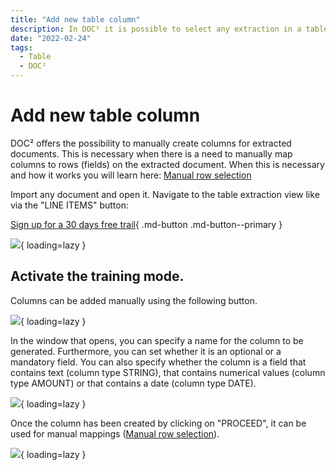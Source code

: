 ```yaml
---
title: "Add new table column"
description: In DOC² it is possible to select any extraction in a table and extract it to a new column
date: "2022-02-24"
tags:
  - Table
  - DOC²
---
```


# Add new table column

DOC² offers the possibility to manually create columns for extracted documents. This is necessary when there is a need to manually map columns to rows (fields) on the extracted document. When this is necessary and how it works you will learn here: [Manual row selection](/doc2/table/manual-row-selection/)

Import any document and open it. Navigate to the table extraction view like via the "LINE ITEMS" button:

[Sign up for a 30 days free trail](https://app.polydocs.io){ .md-button .md-button--primary }

![](/_images/doc2/image-26.png){ loading=lazy }

## Activate the training mode.

Columns can be added manually using the following button.

![](/_images/doc2/image-27-1024x367.png){ loading=lazy }

In the window that opens, you can specify a name for the column to be generated. Furthermore, you can set whether it is an optional or a mandatory field. You can also specify whether the column is a field that contains text (column type STRING), that contains numerical values (column type AMOUNT) or that contains a date (column type DATE).

![](/_images/doc2/image-28-1024x692.png){ loading=lazy }

Once the column has been created by clicking on "PROCEED", it can be used for manual mappings ([](/doc2/doc2app/table-train/training-of-table-extraction/manual-row-selection/)[Manual row selection](/doc2/table/manual-row-selection/)).

![](/_images/doc2/image-29-1024x232.png){ loading=lazy }
